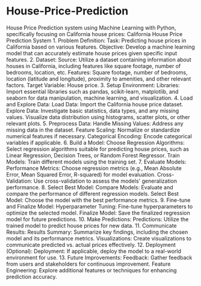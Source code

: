 # House-Price-Prediction
House Price Prediction system using Machine Learning with Python, specifically focusing on California house prices:  California House Price Prediction System 1. Problem Definition: Task: Predicting house prices in California based on various features. Objective: Develop a machine learning model that can accurately estimate house prices given specific input features. 2. Dataset: Source: Utilize a dataset containing information about houses in California, including features like square footage, number of bedrooms, location, etc. Features: Square footage, number of bedrooms, location (latitude and longitude), proximity to amenities, and other relevant factors. Target Variable: House price. 3. Setup Environment: Libraries: Import essential libraries such as pandas, scikit-learn, matplotlib, and seaborn for data manipulation, machine learning, and visualization. 4. Load and Explore Data: Load Data: Import the California house price dataset. Explore Data: Investigate basic statistics, data types, and any missing values. Visualize data distribution using histograms, scatter plots, or other relevant plots. 5. Preprocess Data: Handle Missing Values: Address any missing data in the dataset. Feature Scaling: Normalize or standardize numerical features if necessary. Categorical Encoding: Encode categorical variables if applicable. 6. Build a Model: Choose Regression Algorithms: Select regression algorithms suitable for predicting house prices, such as Linear Regression, Decision Trees, or Random Forest Regressor. Train Models: Train different models using the training set. 7. Evaluate Models: Performance Metrics: Choose regression metrics (e.g., Mean Absolute Error, Mean Squared Error, R-squared) for model evaluation. Cross-Validation: Use cross-validation to assess the models' generalization performance. 8. Select Best Model: Compare Models: Evaluate and compare the performance of different regression models. Select Best Model: Choose the model with the best performance metrics. 9. Fine-tune and Finalize Model: Hyperparameter Tuning: Fine-tune hyperparameters to optimize the selected model. Finalize Model: Save the finalized regression model for future predictions. 10. Make Predictions: Predictions: Utilize the trained model to predict house prices for new data. 11. Communicate Results: Results Summary: Summarize key findings, including the chosen model and its performance metrics. Visualizations: Create visualizations to communicate predicted vs. actual prices effectively. 12. Deployment (Optional): Deployment: If applicable, deploy the model to a real-world environment for use. 13. Future Improvements: Feedback: Gather feedback from users and stakeholders for continuous improvement. Feature Engineering: Explore additional features or techniques for enhancing prediction accuracy.
